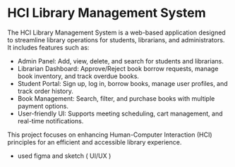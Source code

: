 # HCI Library Management System

The HCI Library Management System is a web-based application designed to streamline library operations for students, librarians, and administrators. It includes features such as:
- Admin Panel: Add, view, delete, and search for students and librarians.
- Librarian Dashboard: Approve/Reject book borrow requests, manage book inventory, and track overdue books.
- Student Portal: Sign up, log in, borrow books, manage user profiles, and track order history.
- Book Management: Search, filter, and purchase books with multiple payment options.
- User-friendly UI: Supports meeting scheduling, cart management, and real-time notifications.
  
This project focuses on enhancing Human-Computer Interaction (HCI) principles for an efficient and accessible library experience.


-  used figma and sketch ( UI/UX )
